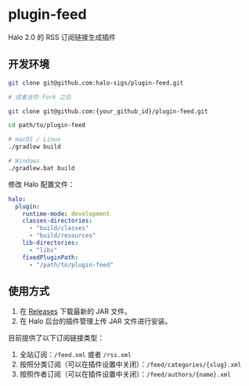 # plugin-feed

Halo 2.0 的 RSS 订阅链接生成插件

## 开发环境

```bash
git clone git@github.com:halo-sigs/plugin-feed.git

# 或者当你 fork 之后

git clone git@github.com:{your_github_id}/plugin-feed.git
```

```bash
cd path/to/plugin-feed
```

```bash
# macOS / Linux
./gradlew build

# Windows
./gradlew.bat build
```

修改 Halo 配置文件：

```yaml
halo:
  plugin:
    runtime-mode: development
    classes-directories:
      - "build/classes"
      - "build/resources"
    lib-directories:
      - "libs"
    fixedPluginPath:
      - "/path/to/plugin-feed"
```

## 使用方式

1. 在 [Releases](https://github.com/halo-sigs/plugin-feed/releases) 下载最新的 JAR 文件。
2. 在 Halo 后台的插件管理上传 JAR 文件进行安装。

目前提供了以下订阅链接类型：

1. 全站订阅：`/feed.xml` 或者 `/rss.xml`
2. 按照分类订阅（可以在插件设置中关闭）：`/feed/categories/{slug}.xml`
3. 按照作者订阅（可以在插件设置中关闭）：`/feed/authors/{name}.xml`
